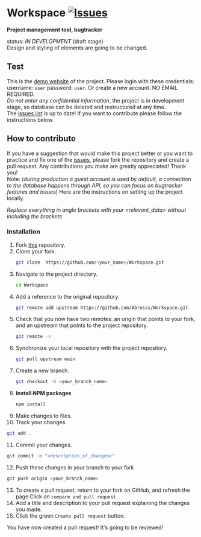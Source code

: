 # Workspace [![Issues](https://img.shields.io/bitbucket/issues/Abrosss/Workspace)](https://github.com/Abrosss/Workspace/issues)  
**Project management tool, bugtracker** <br />

status: _IN DEVELOPMENT_ (draft stage) <br />
Design and styling of elements are going to be changed. <br />

## Test
This is the <a href="https://workspace-bugtracker.herokuapp.com">demo website</a> of the project. Please login with these credentials: username: `user` password: `user`. Or create a new account. NO EMAIL REQUIRED. <br />
_Do not enter any confidential information_, the project is in development stage, so database can be deleted and restructured at any time. <br />
The <a href="https://github.com/Abrosss/Workspace/issues">issues list</a> is up to date! If you want to contribute please follow the instructions below.


<!-- How to contribute -->
## How to contribute
If you have a suggestion that would make this project better or you want to practice and fix one of the <a href="https://github.com/Abrosss/Workspace/issues">issues</a>, please fork the repository and create a pull request.
Any contributions you make are greatly appreciated! Thank you! <br />
Note: (_during production a guest account is used by default, a connection to the database happens through API, so you can focus on bugtracker features and issues_)
Here are the instructions on setting up the project locally.

_Replace everything in angle brackets with your <relevant_data> without including the brackets_

### Installation

1. Fork <a href="https://github.com/Abrosss/Workspace">this</a> repository.
2. Clone your fork.
   ```sh
   git clone  https://github.com/<your_name>/Workspace.git
   ```
3. Navigate to the project directory.
   ```sh
   cd Workspace
   ```
4. Add a reference to the original repository.
   ```sh
   git remote add upstream https://github.com/Abrosss/Workspace.git
   ```
5. Check that you now have two remotes: an origin that points to your fork, and an upstream that points to the project repository.
   ```sh
   git remote -v
   ```
6. Synchronize your local repository with the project repository. 
   ```sh
   git pull upstream main
   ```
7. Create a new branch. 
   ```sh
   git checkout -b <your_branch_name>
   ```
8. **Install NPM packages**
   ```sh
   npm install
   ```
9. Make changes to files.
10. Track your changes.
   ```sh
   git add .
   ```
11. Commit your changes.
   ```sh
   git commit -m "<description_of_changes>"
   ```
12. Push these changes in your branch to your fork
   ```sh
   git push origin <your_branch_name>
   ```
13. To create a pull request, return to your fork on GitHub, and refresh the page.Click on `compare and pull request`
14. Add a title and description to your pull request explaining the changes you made.
15. Click the green `Create pull request` button.

You have now created a pull request! It's going to be reviewed!

